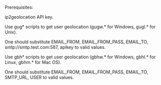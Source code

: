 Prerequisites:

ip2geolocation API key.

Use gug* scripts to get user geolocation (gugw.* for Windows, gugl.* for Unix).

One should substitute EMAIL_FROM, EMAIL_FROM_PASS, EMAIL_TO, smtp://smtp.test.com:587, apikey to valid values.


Use gbh* scripts to get user geolocation (gbhw.* for Windows, gbhl.* for Linux, gbhm.* for Mac OS).

One should substitute EMAIL_FROM, EMAIL_FROM_PASS, EMAIL_TO, SMTP_URL, USER to valid values.
